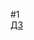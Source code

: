 ﻿#1  
[ДЗ](https://docs.google.com/document/d/1k7N4WDMU2cLI-AO-XrDXtRg10c8i2ztFr9qOKzXOZzk/edit?usp=share_link)  
